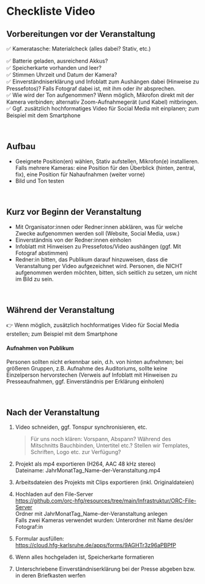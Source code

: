 # Checkliste Video

## Vorbereitungen vor der Veranstaltung

:white_check_mark: Kameratasche: Materialcheck (alles dabei? Stativ, etc.)  

:white_check_mark: Batterie geladen, ausreichend Akkus?  
:white_check_mark: Speicherkarte vorhanden und leer?  
:white_check_mark: Stimmen Uhrzeit und Datum der Kamera?  
:white_check_mark: Einverständniserklärung und Infoblatt zum Aushängen dabei (Hinweise zu Pressefotos)? Falls Fotograf dabei ist, mit ihm oder ihr absprechen.  
:white_check_mark: Wie wird der Ton aufgenommen? Wenn möglich, Mikrofon direkt mit der Kamera verbinden; alternativ Zoom-Aufnahmegerät (und Kabel) mitbringen.  
:white_check_mark: Ggf. zusätzlich hochformatiges Video für Social Media mit einplanen; zum Beispiel mit dem Smartphone

&nbsp;

## Aufbau

- Geeignete Position(en) wählen, Stativ aufstellen, Mikrofon(e) installieren. Falls mehrere Kameras: eine Position für den Überblick (hinten, zentral, fix), eine Position für Nahaufnahmen (weiter vorne)
- Bild und Ton testen

&nbsp;

## Kurz vor Beginn der Veranstaltung

- Mit Organisator:innen oder Redner:innen abklären, was für welche Zwecke aufgenommen werden soll (Website, Social Media, usw.)
- Einverständnis von der Redner:innen einholen
- Infoblatt mit Hinweisen zu Pressefotos/Video aushängen (ggf. Mit Fotograf abstimmen)
- Redner:in bitten, das Publikum darauf hinzuweisen, dass die Veranstaltung per Video aufgezeichnet wird. Personen, die NICHT aufgenommen werden möchten, bitten, sich seitlich zu setzen, um nicht im Bild zu sein.

&nbsp;

## Während der Veranstaltung

:point_right: Wenn möglich, zusätzlich hochformatiges Video für Social Media erstellen; zum Beispiel mit dem Smartphone

#### Aufnahmen von Publikum
Personen sollten nicht erkennbar sein, d.h. von hinten aufnehmen; bei größeren Gruppen, z.B. Aufnahme des Auditoriums, sollte keine Einzelperson hervorstechen (Verweis auf Infoblatt mit Hinweisen zu Presseaufnahmen, ggf. Einverständnis per Erklärung einholen)

&nbsp;

## Nach der Veranstaltung

1. Video schneiden, ggf. Tonspur synchronisieren, etc.
   > Für uns noch klären: Vorspann, Abspann? Während des Mitschnitts Bauchbinden, Untertitel etc.? Stellen wir Templates, Schriften, Logo etc. zur Verfügung?

2. Projekt als mp4 exportieren (H264, AAC 48 kHz stereo)  
Dateiname: JahrMonatTag_Name-der-Veranstaltung.mp4
3. Arbeitsdateien des Projekts mit Clips exportieren (inkl. Originaldateien)
4. Hochladen auf den File-Server  
https://github.com/orc-hfg/resources/tree/main/Infrastruktur/ORC-File-Server  
Ordner mit JahrMonatTag_Name-der-Veranstaltung anlegen  
Falls zwei Kameras verwendet wurden: Unterordner mit Name des/der Fotograf:in
5. Formular ausfüllen:  
https://cloud.hfg-karlsruhe.de/apps/forms/9AGHTr3z96aPBPfP
6. Wenn alles hochgeladen ist, Speicherkarte formatieren  
7. Unterschriebene Einverständniserklärung bei der Presse abgeben bzw. in deren Briefkasten werfen
